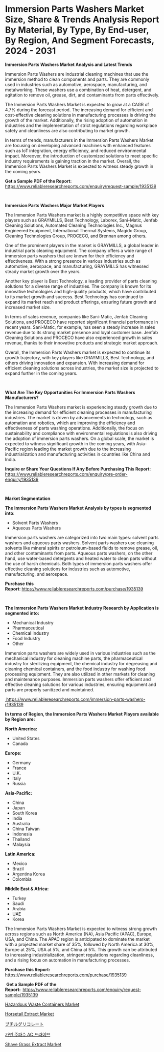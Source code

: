 <p><h1>Immersion Parts Washers Market Size, Share & Trends Analysis Report By Material, By Type, By End-user, By Region, And Segment Forecasts, 2024 - 2031</h1></p><p><strong>Immersion Parts Washers Market Analysis and Latest Trends</strong></p>
<p><p>Immersion Parts Washers are industrial cleaning machines that use the immersion method to clean components and parts. They are commonly used in industries such as automotive, aerospace, manufacturing, and metalworking. These washers use a combination of heat, detergent, and agitation to remove oil, grease, dirt, and contaminants from parts effectively.</p><p>The Immersion Parts Washers Market is expected to grow at a CAGR of 4.7% during the forecast period. The increasing demand for efficient and cost-effective cleaning solutions in manufacturing processes is driving the growth of the market. Additionally, the rising adoption of automation in industries and the implementation of strict regulations regarding workplace safety and cleanliness are also contributing to market growth.</p><p>In terms of trends, manufacturers in the Immersion Parts Washers Market are focusing on developing advanced machines with enhanced features such as IoT integration, energy efficiency, and reduced environmental impact. Moreover, the introduction of customized solutions to meet specific industry requirements is gaining traction in the market. Overall, the Immersion Parts Washers Market is expected to witness steady growth in the coming years.</p></p>
<p><strong>Get a Sample PDF of the Report:&nbsp;</strong> <a href="https://www.reliableresearchreports.com/enquiry/request-sample/1935139">https://www.reliableresearchreports.com/enquiry/request-sample/1935139</a></p>
<p>&nbsp;</p>
<p><strong>Immersion Parts Washers Major Market Players</strong></p>
<p><p>The Immersion Parts Washers market is a highly competitive space with key players such as GRAYMILLS, Best Technology, Laborex, Sani-Matic, Jenfab Cleaning Solutions, Automated Cleaning Technologies Inc., Magnus Engineered Equipment, International Thermal Systems, Magido Group, Cleaning Technologies Group, PROCECO, and Brennan among others.</p><p>One of the prominent players in the market is GRAYMILLS, a global leader in industrial parts cleaning equipment. The company offers a wide range of immersion parts washers that are known for their efficiency and effectiveness. With a strong presence in various industries such as automotive, aerospace, and manufacturing, GRAYMILLS has witnessed steady market growth over the years.</p><p>Another key player is Best Technology, a leading provider of parts cleaning solutions for a diverse range of industries. The company is known for its innovative technologies and high-quality products, which have contributed to its market growth and success. Best Technology has continued to expand its market reach and product offerings, ensuring future growth and increased market size.</p><p>In terms of sales revenue, companies like Sani-Matic, Jenfab Cleaning Solutions, and PROCECO have reported significant financial performance in recent years. Sani-Matic, for example, has seen a steady increase in sales revenue due to its strong market presence and loyal customer base. Jenfab Cleaning Solutions and PROCECO have also experienced growth in sales revenue, thanks to their innovative products and strategic market approach.</p><p>Overall, the Immersion Parts Washers market is expected to continue its growth trajectory, with key players like GRAYMILLS, Best Technology, and others driving innovation and expansion. With increasing demand for efficient cleaning solutions across industries, the market size is projected to expand further in the coming years.</p></p>
<p>&nbsp;</p>
<p><strong>What Are The Key Opportunities For Immersion Parts Washers Manufacturers?</strong></p>
<p><p>The Immersion Parts Washers market is experiencing steady growth due to the increasing demand for efficient cleaning processes in manufacturing industries. The market is driven by advancements in technology, such as automation and robotics, which are improving the efficiency and effectiveness of parts washing operations. Additionally, the focus on sustainability and compliance with environmental regulations is also driving the adoption of immersion parts washers. On a global scale, the market is expected to witness significant growth in the coming years, with Asia-Pacific region leading the market growth due to the increasing industrialization and manufacturing activities in countries like China and India.</p></p>
<p><strong>Inquire or Share Your Questions If Any Before Purchasing This Report:</strong> <a href="https://www.reliableresearchreports.com/enquiry/pre-order-enquiry/1935139">https://www.reliableresearchreports.com/enquiry/pre-order-enquiry/1935139</a></p>
<p>&nbsp;</p>
<p><strong>Market Segmentation</strong></p>
<p><strong>The Immersion Parts Washers Market Analysis by types is segmented into:</strong></p>
<p><ul><li>Solvent Parts Washers</li><li>Aqueous Parts Washers</li></ul></p>
<p><p>Immersion parts washers are categorized into two main types: solvent parts washers and aqueous parts washers. Solvent parts washers use cleaning solvents like mineral spirits or petroleum-based fluids to remove grease, oil, and other contaminants from parts. Aqueous parts washers, on the other hand, use water-based detergents and heated water to clean parts without the use of harsh chemicals. Both types of immersion parts washers offer effective cleaning solutions for industries such as automotive, manufacturing, and aerospace.</p></p>
<p><strong>Purchase this Report:&nbsp;</strong><a href="https://www.reliableresearchreports.com/purchase/1935139">https://www.reliableresearchreports.com/purchase/1935139</a></p>
<p>&nbsp;</p>
<p><strong>The Immersion Parts Washers Market Industry Research by Application is segmented into:</strong></p>
<p><ul><li>Mechanical Industry</li><li>Pharmaceutical</li><li>Chemical Industry</li><li>Food Industry</li><li>Other</li></ul></p>
<p><p>Immersion parts washers are widely used in various industries such as the mechanical industry for cleaning machine parts, the pharmaceutical industry for sterilizing equipment, the chemical industry for degreasing and cleaning chemical containers, and the food industry for washing food processing equipment. They are also utilized in other markets for cleaning and maintenance purposes. Immersion parts washers offer efficient and effective cleaning solutions for various industries, ensuring equipment and parts are properly sanitized and maintained.</p></p>
<p><a href="https://www.reliableresearchreports.com/immersion-parts-washers-r1935139">&nbsp;https://www.reliableresearchreports.com/immersion-parts-washers-r1935139</a></p>
<p><strong>In terms of Region, the Immersion Parts Washers Market Players available by Region are:</strong></p>
<p>
    <p> <strong> North America: </strong>
        <ul>
            <li>United States</li>
            <li>Canada</li>
        </ul>
        </p> 
    <p> <strong> Europe: </strong>
        <ul>
            <li>Germany</li>
            <li>France</li>
            <li>U.K.</li>
            <li>Italy</li>
            <li>Russia</li>
        </ul>
        </p> 
    <p> <strong> Asia-Pacific: </strong>
        <ul>
            <li>China</li>
            <li>Japan</li>
            <li>South Korea</li>
            <li>India</li>
            <li>Australia</li>
            <li>China Taiwan</li>
            <li>Indonesia</li>
            <li>Thailand</li>
            <li>Malaysia</li>
        </ul>
        </p> 
    <p> <strong> Latin America: </strong>
        <ul>
            <li>Mexico</li>
            <li>Brazil</li>
            <li>Argentina Korea</li>
            <li>Colombia</li>
        </ul>
        </p> 
    <p> <strong> Middle East & Africa: </strong>
        <ul>
            <li>Turkey</li>
            <li>Saudi</li>
            <li>Arabia</li>
            <li>UAE</li>
            <li>Korea</li>
        </ul>
    </p>
    </p>
<p><p>The Immersion Parts Washers Market is expected to witness strong growth across regions such as North America (NA), Asia Pacific (APAC), Europe, USA, and China. The APAC region is anticipated to dominate the market with a projected market share of 35%, followed by North America at 30%, Europe at 25%, USA at 5%, and China at 5%. This growth can be attributed to increasing industrialization, stringent regulations regarding cleanliness, and a rising focus on automation in manufacturing processes.</p></p>
<p><strong>Purchase this Report: </strong><a href="https://www.reliableresearchreports.com/purchase/1935139">https://www.reliableresearchreports.com/purchase/1935139</a></p>
<p>&nbsp;<strong>Get a Sample PDF of the Report:&nbsp;&nbsp;</strong><a href="https://www.reliableresearchreports.com/enquiry/request-sample/1935139">https://www.reliableresearchreports.com/enquiry/request-sample/1935139</a></p>
<p><strong></strong></p>
<p><p><a href="https://github.com/indrystar/Market-Research-Report-List-2/blob/main/hazardous-waste-containers-market.md">Hazardous Waste Containers Market</a></p><p><a href="https://issuu.com/reportprime-2/docs/horsetail-extract-market-size-2030.pptx">Horsetail Extract Market</a></p><p><a href="https://github.com/marbadji/Market-Research-Report-List-1/blob/main/458292127425.md">ブチルグリコレート</a></p><p><a href="https://github.com/PercyHagernes9778/Market-Research-Report-List-1/blob/main/345483825131.md">가변 주파수 AC 드라이브</a></p><p><a href="https://issuu.com/reportprime-2/docs/shave-grass-extract-market-size-2030.pptx">Shave Grass Extract Market</a></p></p>